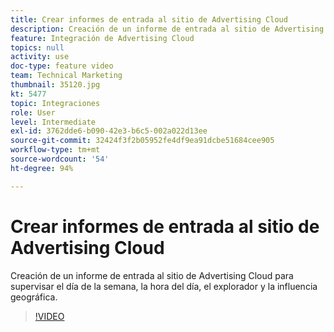 ```yaml
---
title: Crear informes de entrada al sitio de Advertising Cloud
description: Creación de un informe de entrada al sitio de Advertising Cloud para supervisar el día de la semana, la hora del día, el explorador y la influencia geográfica.
feature: Integración de Advertising Cloud
topics: null
activity: use
doc-type: feature video
team: Technical Marketing
thumbnail: 35120.jpg
kt: 5477
topic: Integraciones
role: User
level: Intermediate
exl-id: 3762dde6-b090-42e3-b6c5-002a022d13ee
source-git-commit: 32424f3f2b05952fe4df9ea91dcbe51684cee905
workflow-type: tm+mt
source-wordcount: '54'
ht-degree: 94%

---
```


# Crear informes de entrada al sitio de Advertising Cloud

Creación de un informe de entrada al sitio de Advertising Cloud para supervisar el día de la semana, la hora del día, el explorador y la influencia geográfica.

>[!VIDEO](https://video.tv.adobe.com/v/35120/?quality=12&learn=on)
